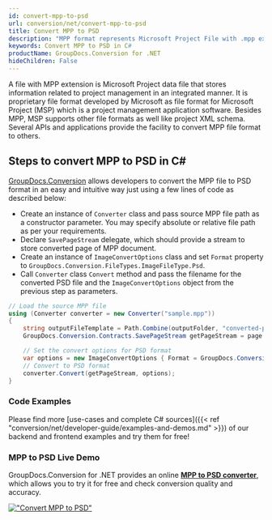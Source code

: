 ```yaml
---
id: convert-mpp-to-psd
url: conversion/net/convert-mpp-to-psd
title: Convert MPP to PSD
description: "MPP format represents Microsoft Project File with .mpp extension. Learn how to convert MPP to PSD file programmatically in C# language using GroupDocs.Conversion for .NET library."
keywords: Convert MPP to PSD in C#
productName: GroupDocs.Conversion for .NET
hideChildren: False
---
```


A file with MPP extension is Microsoft Project data file that stores information related to project management in an integrated manner. It is proprietary file format developed by Microsoft as file format for Microsoft Project (MSP) which is a project management application software. Besides MPP, MSP supports other file formats as well like project XML schema. Several APIs and applications provide the facility to convert MPP file format to others.

## Steps to convert MPP to PSD in C#

[GroupDocs.Conversion](https://products.groupdocs.com/conversion/net) allows developers to convert the MPP file to PSD format in an easy and intuitive way just using a few lines of code as described below:

* Create an instance of `Converter` class and pass source MPP file path as a constructor parameter. You may specify absolute or relative file path as per your requirements. 
* Declare `SavePageStream` delegate, which should provide a stream to store converted page of MPP document.
* Create an instance of `ImageConvertOptions` class and set `Format` property to `GroupDocs.Conversion.FileTypes.ImageFileType.Psd`.
* Call `Converter` class `Convert` method and pass the filename for the converted PSD file and the `ImageConvertOptions` object from the previous step as parameters.

```csharp
// Load the source MPP file
using (Converter converter = new Converter("sample.mpp"))
{
    string outputFileTemplate = Path.Combine(outputFolder, "converted-page-{0}.psd");
    GroupDocs.Conversion.Contracts.SavePageStream getPageStream = page => new FileStream(string.Format(outputFileTemplate, page), FileMode.Create);

    // Set the convert options for PSD format
    var options = new ImageConvertOptions { Format = GroupDocs.Conversion.FileTypes.ImageFileType.Psd };   
    // Convert to PSD format
    converter.Convert(getPageStream, options);
}
```

### Code Examples

Please find more [use-cases and complete C# sources]({{< ref "conversion/net/developer-guide/examples-and-demos.md" >}}) of our backend and frontend examples and try them for free!

### MPP to PSD Live Demo

GroupDocs.Conversion for .NET provides an online [**MPP to PSD converter**](https://products.groupdocs.app/conversion/mpp-to-psd), which allows you to try it for free and check conversion quality and accuracy.

[!["Convert MPP to PSD"](conversion/net/images/convert-to-psd/convert-mpp-to-psd.png)](https://products.groupdocs.app/conversion/mpp-to-psd)